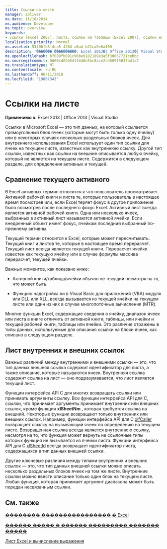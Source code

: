 ```yaml
---
title: Ссылки на листе
manager: soliver
ms.date: 11/16/2014
ms.audience: Developer
ms.topic: overview
keywords:
- ссылки [excel 2007], листа, ссылки на таблицы [Excel 2007], ссылки на внешние таблицы [Excel 2007], активный лист [Excel 2007], текущего листа [Excel 2007], внутренний листа ссылается на [Excel 2007]
localization_priority: Normal
ms.assetid: 53406fb8-4ca5-4204-a6ad-b21ca9e6a100
description: '������� ����������: Excel 2013�| Office 2013�| Visual Studio'
ms.openlocfilehash: b7089fb891c96be9182189e3a5f30057721cebbc
ms.sourcegitcommit: 9d60cd82b5413446e5bc8ace2cd689f683fb41a7
ms.translationtype: MT
ms.contentlocale: ru-RU
ms.lasthandoff: 06/11/2018
ms.locfileid: "19807343"
---
```

# <a name="worksheet-references"></a>Ссылки на листе

 **Применимо к**: Excel 2013 | Office 2013 | Visual Studio 
  
Ссылки в Microsoft Excel — это тип данных, на который ссылается прямоугольный блок ячеек (которые могут быть только одну ячейку) или в некоторых случаях несколько раздельных блоков ячеек. Для внутреннего использования Excel использует один тип ссылки для ячеек на текущем листе, известных как внутреннюю ссылку. Другой тип ссылки, известных как ссылки на внешние описывается любую ячейку, который не является на текущем листе. Содержится в следующем разделе, для определения активных и текущей.
  
## <a name="active-vs-current"></a>Сравнение текущего активного

В Excel активных термин относится к что пользователь просматривает. Активной рабочей книги и листа те, которые пользователь в настоящее время посмотрев или, если Excel теряет фокус в другое приложение было посмотрев после последнего фокус Excel. Активный лист всегда является активной рабочей книги. Одна или несколько ячеек, выбранных в активный лист называются активной ячейки. Если внедренный объект имеет фокус, ячейкам последний выбранный по-прежнему активны. 
  
Текущий термин относится к Excel, которые может пересчитывать. Текущий книг и листов те, которые в настоящее время перерасчет. Текущий лист всегда является текущей книги. Перерасчет ячейки известен как текущую ячейку или в случае формулы массива перерасчет, текущей ячейки. 
  
Важных моментов, как показано ниже:
  
- Активной книги/таблица/ячейки обычно не текущий несмотря на то, что может быть.
    
- Функцию надстройка ли в Visual Basic для приложений (VBA) модуля или DLL или XLL, всегда вызывается из текущей ячейки на текущем листе или один из них в случае многопоточные вычисления (MTR).
    
Многие функции Excel, содержащие сведения о ячейку, диапазон ячеек или листа в книге отличить от активной книги, таблицы, или ячейки и текущей рабочей книги, таблицы или ячейки. Это различие отражены в типы данных, используемые для описания ссылки на блоки ячеек, как описано в следующем разделе.
  
## <a name="internal-and-external-worksheet-references"></a>Лист внутренних и внешних ссылок

Важных различий между внутренними и внешними ссылки — это, что тип данных внешняя ссылка содержит идентификатор для листа, а также описание, которые называются ячеек. Внутренняя ссылка содержит ссылка на лист — оно подразумевается, что лист является текущий лист. 
  
Функции интерфейса API C для многих возвращать ссылки или принимать аргументы ссылку. Все функции интерфейса API для C, ссылки, что принимает аргументы принимает внутренних или внешних ссылок, кроме функция **xlSheetNm** , которая требуется ссылка на внешний. Некоторые функции возвращают только внутренних или внешних ссылок. Например, функции интерфейса API для C [xlfCaller](xlfcaller.md) возвращает ссылку на вызывающий ячеек по определению на текущем листе. Возвращенная ссылка всегда является внутреннюю ссылку, несмотря на то, что функция может вернуть не ссылочные типы которых функция не вызывается из ячейки листа. Функции интерфейса API для C [xlSheetId](xlsheetid.md) всегда возвращает идентификатор листа, содержащихся в тип данных внешней ссылки. 
  
Другие ключевые различия между типами внутренних и внешних ссылок — это, что тип данных внешней ссылки можно описать несколько раздельных блоков ячеек на том же листе. Внутренние ссылки можно ввести описание только один блок на текущем листе. Любая функция, которая принимает аргумент диапазона может быть передан несвязанным ссылки.
  
## <a name="see-also"></a>См. также



[�������� ���������������� � Excel](excel-programming-concepts.md)
  
[������ ����� � ������ ��������� ������� �����](evaluating-names-and-other-worksheet-formula-expressions.md)
  
[Лист Excel и вычисление выражения](excel-worksheet-and-expression-evaluation.md)

